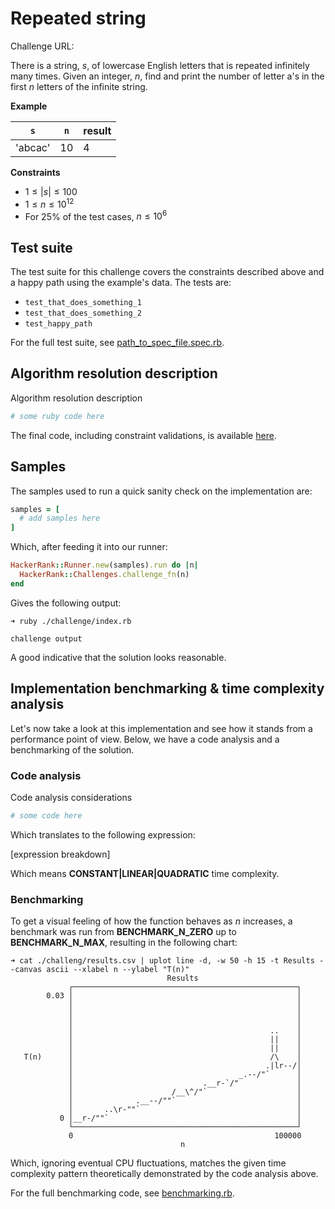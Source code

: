# Repeated string

Challenge URL:

There is a string, $s$, of lowercase English letters that is repeated infinitely many times. Given an integer, $n$, find and print the number of letter a's in the first $n$ letters of the infinite string.

**Example**

| `s`     | `n` | result |
| ------- | --- | ------ |
| 'abcac' | 10  | 4      |

**Constraints**

- $1 \leq |s| \leq 100$
- $1 \leq n \leq 10^{12}$
- For 25% of the test cases, $n \leq 10^{6}$

## Test suite

The test suite for this challenge covers the constraints described above and a happy path using the example's data. The tests are:

- `test_that_does_something_1`
- `test_that_does_something_2`
- `test_happy_path`

For the full test suite, see [path_to_spec_file.spec.rb](./path_to_spec_file.rb).

## Algorithm resolution description

Algorithm resolution description

```ruby
# some ruby code here
```

The final code, including constraint validations, is available [here](./path_to_file.rb).

## Samples

The samples used to run a quick sanity check on the implementation are:

```ruby
samples = [
  # add samples here
]
```

Which, after feeding it into our runner:

```ruby
HackerRank::Runner.new(samples).run do |n|
  HackerRank::Challenges.challenge_fn(n)
end
```

Gives the following output:

```
➜ ruby ./challenge/index.rb

challenge output
```

A good indicative that the solution looks reasonable.

## Implementation benchmarking & time complexity analysis

Let's now take a look at this implementation and see how it stands from a performance point of view. Below, we have a code analysis and a benchmarking of the solution.

### Code analysis

Code analysis considerations

```ruby
# some code here
```

Which translates to the following expression:

[expression breakdown]

Which means **CONSTANT|LINEAR|QUADRATIC** time complexity.

### Benchmarking

To get a visual feeling of how the function behaves as $n$ increases, a benchmark was run from **BENCHMARK_N_ZERO** up to **BENCHMARK_N_MAX**, resulting in the following chart:

```console
➜ cat ./challeng/results.csv | uplot line -d, -w 50 -h 15 -t Results --canvas ascii --xlabel n --ylabel "T(n)"
                                   Results
             ┌──────────────────────────────────────────────────┐
        0.03 │                                                  │
             │                                                  │
             │                                                  │
             │                                                  │
             │                                            ..    │
             │                                            ||    │
             │                                            ||    │
   T(n)      │                                            /\    │
             │                                           .|lr--/│
             │                                     _.--/"`      │
             │                             .__r-`/"             │
             │                      /__\^/"`                    │
             │              .__--/""`                           │
             │       ..\r-""`                                   │
           0 │__r-/""`                                          │
             └──────────────────────────────────────────────────┘
             0                                             100000
                                      n
```

Which, ignoring eventual CPU fluctuations, matches the given time complexity pattern theoretically demonstrated by the code analysis above.

For the full benchmarking code, see [benchmarking.rb](./benchmarking.rb).

